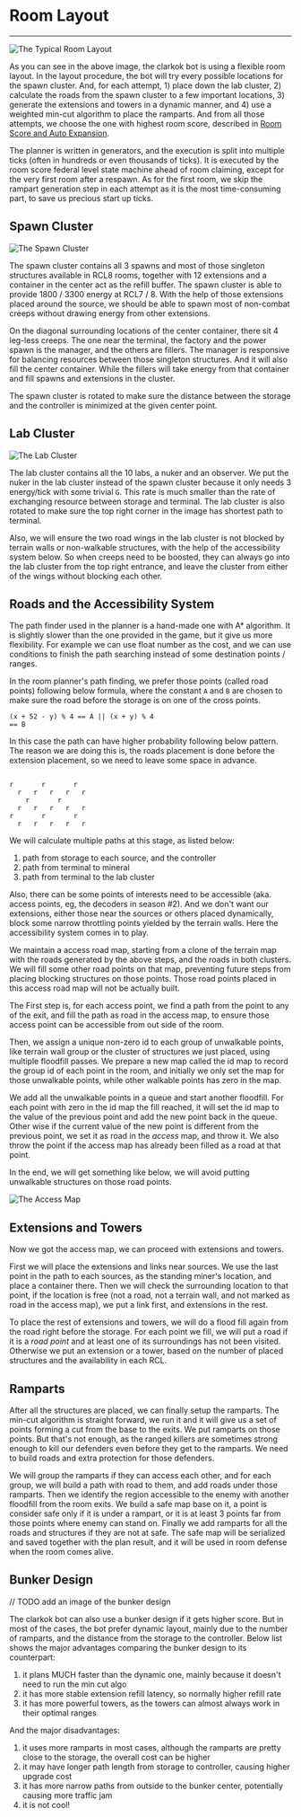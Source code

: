# Room Layout

----

![The Typical Room Layout](image/typical-layout.png)

As you can see in the above image, the clarkok bot is using a flexible room layout. In the layout procedure, the botwill try every possible locations for the spawn cluster. And, for each attempt, 1) place down the lab cluster, 2)calculate the roads from the spawn cluster to a few important locations, 3) generate the extensions and towers in adynamic manner, and 4) use a weighted min-cut algorithm to place the ramparts. And from all those attempts, we choose theone with highest room score, described in [Room Score and Auto Expansion](04-room-score-and-auto-expansion.md).

The planner is written in generators, and the execution is split into multiple ticks (often in hundreds or eventhousands of ticks). It is executed by the room score federal level state machine ahead of room claiming, except for the veryfirst room after a respawn. As for the first room, we skip the rampart generation step in each attempt as it is the most time-consuming part,to save us precious start up ticks.

## Spawn Cluster

![The Spawn Cluster](image/spawn-cluster.png)

The spawn cluster contains all 3 spawns and most of those singleton structures available in RCL8 rooms, together with 12 extensionsand a container in the center act as the refill buffer. The spawn cluster is able to provide 1800 / 3300 energy at RCL7/ 8. With the help of those extensions placed around the source, we should be able to spawn most of non-combatcreeps without drawing energy from other extensions.

On the diagonal surrounding locations of the center container, there sit 4 leg-less creeps. The one near the terminal, thefactory and the power spawn is the manager, and the others are fillers. The manager is responsive for balancing resourcesbetween those singleton structures. And it will also fill the center container. While the fillers will take energy fromthat container and fill spawns and extensions in the cluster.

The spawn cluster is rotated to make sure the distance between the storage and the controller is minimized at the givencenter point.

## Lab Cluster

![The Lab Cluster](image/lab-cluster.png)

The lab cluster contains all the 10 labs, a nuker and an observer. We put the nuker in the lab cluster instead of thespawn cluster because it only needs 3 energy/tick with some trivial `G`. This rate is much smaller than the rate ofexchanging resource between storage and terminal. The lab cluster is also rotated to make sure the top right corner inthe image has shortest path to terminal.

Also, we will ensure the two road wings in the lab cluster is not blocked by terrain walls or non-walkable structures,with the help of the accessibility system below. So when creeps need to be boosted, they can always go into the labcluster from the top right entrance, and leave the cluster from either of the wings without blocking each other.

## Roads and the Accessibility System

The path finder used in the planner is a hand-made one with A\* algorithm. It is slightly slower than the one provided in the game, but it give us more flexibility. For example we can use float number as the cost, and we can use conditions tofinish the path searching instead of some destination points / ranges.

In the room planner's path finding, we prefer those points (called road points) following below formula, where the constant `A` and `B` are chosen tomake sure the road before the storage is on one of the cross points.

```
(x + 52 - y) % 4 == A || (x + y) % 4== B
```

In this case the path can have higher probability following below pattern. The reason we are doing this is, the roadsplacement is done before the extension placement, so we need to leave some space in advance.

```
r       r       r 
  r   r   r   r   r
    r       r       
  r   r   r   r   r 
r       r       r 
  r   r   r   r   r 
```

We will calculate multiple paths at this stage, as listed below:

 1. path from storage to each source, and the controller
 2. path from terminal to mineral
 3. path from terminal to the lab cluster

Also, there can be some points of interests need to be accessible (aka. access points, eg, the decoders in season #2).And we don't want our extensions, either those near the sources or others placed dynamically, block some narrowthrottling points yielded by the terrain walls. Here the accessibility system comes in to play.

We maintain a access road map, starting from a clone of the terrain map with the roads generated by the above steps, andthe roads in both clusters. We will fill some other road points on that map, preventing future steps from placingblocking structures on those points. Those road points placed in this access road map will not be actually built.

The First step is, for each access point, we find a path from the point to any of the exit, and fill the path as road inthe access map, to ensure those access point can be accessible from out side of the room.

Then, we assign a unique non-zero id to each group of unwalkable points, like terrain wall group or the cluster ofstructures we just placed, using multiple floodfill passes. We prepare a new map called the id map to record the groupid of each point in the room, and initially we only set the map for those unwalkable points, while other walkable pointshas zero in the map.

We add all the unwalkable points in a queue and start another floodfill. For each point with zero in the id map the fillreached, it will set the id map to the value of the previous point and add the new point back in the queue. Other wiseif the current value of the new point is different from the previous point, we set it as road in the *access* map, andthrow it. We also throw the point if the access map has already been filled as a road at that point.

In the end, we will get something like below, we will avoid putting unwalkable structures on those road points.

![The Access Map](image/access-map.png)

## Extensions and Towers

Now we got the access map, we can proceed with extensions and towers.

First we will place the extensions and links near sources. We use the last point in the path to each sources, as thestanding miner's location, and place a container there. Then we will check the surrounding location to that point, ifthe location is free (not a road, not a terrain wall, and not marked as road in the access map), we put a link first,and extensions in the rest.

To place the rest of extensions and towers, we will do a flood fill again from the road right before the storage. Foreach point we fill, we will put a road if it is a *road point* and at least one of its surroundings has not beenvisited. Otherwise we put an extension or a tower, based on the number of placed structures and the availability in eachRCL.

## Ramparts

After all the structures are placed, we can finally setup the ramparts. The min-cut algorithm is straight forward, werun it and it will give us a set of points forming a cut from the base to the exits. We put ramparts on those points.But that's not enough, as the ranged killers are sometimes strong enough to kill our defenders even before they get tothe ramparts. We need to build roads and extra protection for those defenders.

We will group the ramparts if they can access each other, and for each group, we will build a path with road to them,and add roads under those ramparts. Then we identify the region accessible to the enemy with another floodfill from theroom exits. We build a safe map base on it, a point is consider safe only if it is under a rampart, or it is at least 3points far from those points where enemy can stand on. Finally we add ramparts for all the roads and structures if theyare not at safe.  The safe map will be serialized and saved together with the plan result, and it will be used in roomdefense when the room comes alive.

## Bunker Design

// TODO add an image of the bunker design

The clarkok bot can also use a bunker design if it gets higher score. But in most of the cases, the bot prefer dynamiclayout, mainly due to the number of ramparts, and the distance from the storage to the controller. Below list shows the majoradvantages comparing the bunker design to its counterpart:

1. it plans MUCH faster than the dynamic one, mainly because it doesn't need to run the min cut algo
2. it has more stable extension refill latency, so normally higher refill rate
3. it has more powerful towers, as the towers can almost always work in their optimal ranges

And the major disadvantages:

1. it uses more ramparts in most cases, although the ramparts are pretty close to the storage, the overall cost can behigher
2. it may have longer path length from storage to controller, causing higher upgrade cost
3. it has more narrow paths from outside to the bunker center, potentially causing more traffic jam
4. it is not cool!

